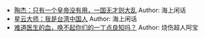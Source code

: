 - [陶杰：只有一个皇帝没有用，一国无才则大乱](http://wechatscope.jmsc.hku.hk:8000/html?fn=gh_95b3f9252b66_2018-12-15_2648690302_PLEWJRlxrh.y.tar.gz)
Author: 海上闲话
- [星云大师：我是台湾中国人](http://wechatscope.jmsc.hku.hk:8000/html?fn=gh_95b3f9252b66_2018-12-15_2648690302_X7iUSMC3uZ.y.tar.gz)
Author: 海上闲话
- [难道医生的血，唤不起你们的一丁点良知吗？](http://wechatscope.jmsc.hku.hk:8000/html?fn=gh_50a31d057fec_2018-12-15_2653867650_1gmTNGKE0J.y.tar.gz)
Author: 烧伤超人阿宝
